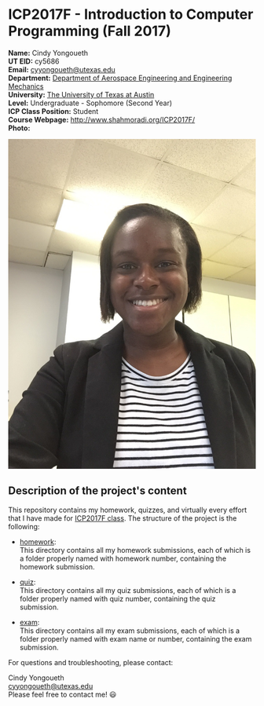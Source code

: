 # ICP2017F - Introduction to Computer Programming (Fall 2017)       

**Name:** Cindy Yongoueth   
**UT EID:** cy5686    
**Email:** cyyongoueth@utexas.edu   
**Department:** [Department of Aerospace Engineering and Engineering Mechanics](http://www.ae.utexas.edu/)    
**University:** [The University of Texas at Austin](https://www.utexas.edu/)    
**Level:** Undergraduate - Sophomore (Second Year)    
**ICP Class Position:** Student   
**Course Webpage:** http://www.shahmoradi.org/ICP2017F/             
**Photo:**

![Photo](IMG_0248.jpg)

## Description of the project's content     
This repository contains my homework, quizzes, and virtually every effort that I have made for [ICP2017F class](http://www.shahmoradi.org/ICP2017F/). The structure of the project is the following:
* [homework](homework):     
This directory contains all my homework submissions, each of which is a folder properly named with homework number, containing the homework submission.

* [quiz](quiz):    
This directory contains all my quiz submissions, each of which is a folder properly named with quiz number, containing the quiz submission.

* [exam](exam):     
This directory contains all my exam submissions, each of which is a folder properly named with exam name or number, containing the exam submission.   

For questions and troubleshooting, please contact:

Cindy Yongoueth   
cyyongoueth@utexas.edu    
Please feel free to contact me! :smiley:


